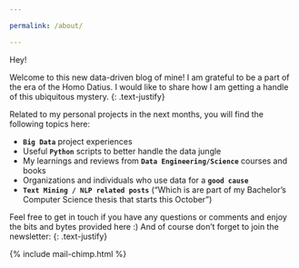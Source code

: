 ```yaml
---

permalink: /about/

---
```


Hey!

Welcome to this new data-driven blog of mine! I am grateful to be a part of the era of the Homo Datius. I would like 
to share how I am getting a handle of this ubiquitous mystery.
{: .text-justify}

Related to my personal projects in the next months, you will find the following topics here:

- <span style="font-weight: bold;">`Big Data`</span> project experiences 
- Useful <span style="font-weight: bold;">`Python`</span> scripts to better handle the data jungle
- My learnings and reviews from <span style="font-weight: bold;">`Data Engineering/Science`</span> courses and books
- Organizations and individuals who use data for a <span style="font-weight: bold;">`good cause`</span>
- <span style="font-weight: bold;">`Text Mining / NLP related posts`</span> (“Which is are part of my Bachelor’s Computer Science thesis that starts this October”)

Feel free to get in touch if you have any questions or comments and enjoy the bits and bytes provided here :) And of course don’t forget to join the newsletter:
{: .text-justify}

{% include mail-chimp.html %}